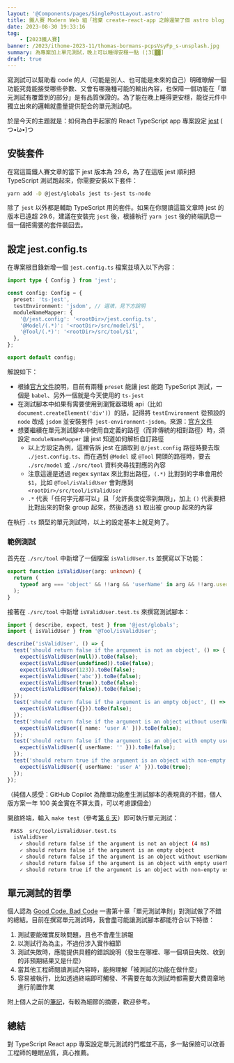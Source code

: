 ```yaml
---
layout: '@Components/pages/SinglePostLayout.astro'
title: 鐵人賽 Modern Web 組「捨棄 create-react-app 之餘還架了個 astro blog 昭告天下」第 11 天
date: 2023-08-30 19:33:16
tag:
	- [2023鐵人賽]
banner: /2023/ithome-2023-11/thomas-bormans-pcpsVsyFp_s-unsplash.jpg
summary: 為專案加上單元測試，晚上可以睡得安穩一點 (¦3[▓▓]
draft: true
---
```


寫測試可以幫助看 code 的人（可能是別人、也可能是未來的自己）明確暸解一個功能究竟能接受哪些參數、又會有哪幾種可能的輸出內容，也保障一個功能在「單元測試有覆蓋到的部分」是有品質保證的。為了能在晚上睡得更安穩，能從元件中獨立出來的邏輯就盡量提供配合的單元測試吧。

於是今天的主題就是：如何為白手起家的 React TypeScript app 專案設定 [jest](https://jestjs.io/) ( つ•̀ω•́)つ

## 安裝套件

在寫這篇鐵人賽文章的當下 jest 版本為 29.6，為了在這版 jest 順利把 TypeScript 測試跑起來，你需要安裝以下套件：

```bash
yarn add -D @jest/globals jest ts-jest ts-node
```

除了 `jest` 以外都是輔助 TypeScript 用的套件。如果在你閱讀這篇文章時 jest 的版本已遠超 29.6，建議在安裝完 `jest` 後，根據執行 `yarn jest` 後的終端訊息一個一個把需要的套件裝回去。

## 設定 jest.config.ts

在專案根目錄新增一個 `jest.config.ts` 檔案並填入以下內容：

```ts
import type { Config } from 'jest';

const config: Config = {
  preset: 'ts-jest',
  testEnvironment: 'jsdom', // 選填，見下方說明
  moduleNameMapper: {
    '@/jest.config': '<rootDir>/jest.config.ts',
    '@Model/(.*)': '<rootDir>/src/model/$1',
    '@Tool/(.*)': '<rootDir>/src/tool/$1',
  },
};

export default config;
```

解說如下：

- 根據[官方文件](https://jestjs.io/docs/getting-started#using-typescript)說明，目前有兩種 `preset` 能讓 jest 能跑 TypeScript 測試，一個是 `babel`、另外一個就是今天使用的 `ts-jest`
- 在測試腳本中如果有需要使用到瀏覽器環境 api（比如 `document.createElement('div')`）的話，記得將 `testEnvironment` 從預設的 `node` 改成 `jsdom` 並安裝套件 `jest-environment-jsdom`。來源：[官方文件](https://jestjs.io/docs/configuration#testenvironment-string)
- 想要繼續在單元測試腳本中使用自定義的路徑（而非傳統的相對路徑）時，須設定 `moduleNameMapper` 讓 jest 知道如何解析自訂路徑
  - 以上方設定為例，這裡告訴 jest 在讀取到 `@/jest.config` 路徑時要去取 `./jest.config.ts`、而在遇到 `@Model` 或 `@Tool` 開頭的路徑時，要去 `./src/model` 或 `./src/tool` 資料夾尋找對應的內容
  - 注意這邊是透過 regex syntax 來比對出路徑，`(.*)` 比對到的字串會用於 `$1`，比如 `@Tool/isValidUser` 會對應到 `<rootDir>/src/tool/isValidUser`
  - `.*` 代表「任何字元都可以」且「允許長度從零到無限」，加上 `()` 代表要把比對出來的對象 group 起來，然後透過 `$1` 取出被 group 起來的內容

在執行 `.ts` 類型的單元測試時，以上的設定基本上就足夠了。

### 範例測試

首先在 `./src/tool` 中新增了一個檔案 `isValidUser.ts` 並撰寫以下功能：

```ts
export function isValidUser(arg: unknown) {
  return (
    typeof arg === 'object' && !!arg && 'userName' in arg && !!arg.userName
  );
}
```

接著在 `./src/tool` 中新增 `isValidUser.test.ts` 來撰寫測試腳本：

```ts
import { describe, expect, test } from '@jest/globals';
import { isValidUser } from '@Tool/isValidUser';

describe('isValidUser', () => {
  test('should return false if the argument is not an object', () => {
    expect(isValidUser(null)).toBe(false);
    expect(isValidUser(undefined)).toBe(false);
    expect(isValidUser(123)).toBe(false);
    expect(isValidUser('abc')).toBe(false);
    expect(isValidUser(true)).toBe(false);
    expect(isValidUser(false)).toBe(false);
  });
  test('should return false if the argument is an empty object', () => {
    expect(isValidUser({})).toBe(false);
  });
  test('should return false if the argument is an object without userName', () => {
    expect(isValidUser({ name: 'user A' })).toBe(false);
  });
  test('should return false if the argument is an object with empty userName', () => {
    expect(isValidUser({ userName: '' })).toBe(false);
  });
  test('should return true if the argument is an object with non-empty userName', () => {
    expect(isValidUser({ userName: 'user A' })).toBe(true);
  });
});
```

（純個人感受：GitHub Copilot 為簡單功能產生測試腳本的表現真的不錯，個人版方案一年 100 美金實在不算太貴，可以考慮課個金）

開啟終端，輸入 `make test`（參考[第 6 天](/2023/ithome-2023-6#透過-makefile-設定腳本)）即可執行單元測試：

```bash
 PASS  src/tool/isValidUser.test.ts
  isValidUser
    ✓ should return false if the argument is not an object (4 ms)
    ✓ should return false if the argument is an empty object
    ✓ should return false if the argument is an object without userName (1 ms)
    ✓ should return false if the argument is an object with empty userName
    ✓ should return true if the argument is an object with non-empty userName
```

## 單元測試的哲學

個人認為 [Good Code, Bad Code](https://www.manning.com/books/good-code-bad-code) 一書第十章「單元測試準則」對測試做了不錯的總結。目前在撰寫單元測試時，我會盡可能讓測試腳本都能符合以下特徵：

1. 測試要能確實反映問題，且也不會產生誤報
2. 以測試行為為主，不過份涉入實作細節
3. 測試失敗時，應能提供具體的錯誤說明（發生在哪裡、哪一個項目失敗、收到的非預期結果又是什麼）
4. 當其他工程師閱讀測試內容時，能夠理解「被測試的功能在做什麼」
5. 容易被執行，比如透過終端即可觸發、不需要在每次測試時都需要大費周章地進行前置作業

附上個人之前的[筆記](/2023/good-code-bad-code-ch10-unit-testing-principles)，有較為細節的摘要，歡迎參考。

## 總結

對 TypeScript React app 專案設定單元測試的門檻並不高，多一點保險可以改善工程師的睡眠品質，真心推薦。
